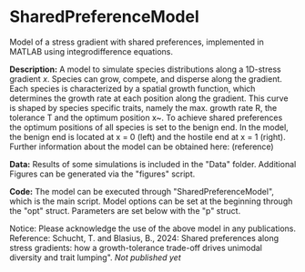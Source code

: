 # SharedPreferenceModel
Model of a stress gradient with shared preferences, implemented in MATLAB using integrodifference equations.

**Description:** A model to simulate species distributions along a 1D-stress gradient *x*. Species can grow, compete, and disperse along the gradient.
Each species is characterized by a spatial growth function, which determines the growth rate at each position along the gradient. This curve is shaped by species specific traits, namely the max. growth rate R, the tolerance T and the optimum position x~.
To achieve shared preferences the optimum positions of all species is set to the benign end. In the model, the benign end is located at x = 0 (left) and the hostile end at x = 1 (right).
Further information about the model can be obtained here: (reference)

**Data:** Results of some simulations is included in the "Data" folder. Additional Figures can be generated via the "figures" script.

**Code:** The model can be executed through "SharedPreferenceModel", which is the main script. Model options can be set at the beginning through the "opt" struct. Parameters are set below with the "p" struct.

Notice: Please acknowledge the use of the above model in any publications.
Reference: Schucht, T. and Blasius, B., 2024: Shared preferences along stress gradients: how a growth-tolerance trade-off drives unimodal diversity and trait lumping". *Not published yet*



